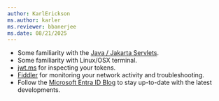 ```yaml
---
author: KarlErickson
ms.author: karler
ms.reviewer: bbanerjee
ms.date: 08/21/2025
---
```


- Some familiarity with the [Java / Jakarta Servlets](https://projects.eclipse.org/projects/ee4j.servlet).
- Some familiarity with Linux/OSX terminal.
- [jwt.ms](https://jwt.ms) for inspecting your tokens.
- [Fiddler](https://www.telerik.com/fiddler) for monitoring your network activity and troubleshooting.
- Follow the [Microsoft Entra ID Blog](https://techcommunity.microsoft.com/t5/microsoft-entra-blog/bg-p/Identity) to stay up-to-date with the latest developments.
